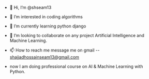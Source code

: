 - 👋 Hi, I’m @shseam13
- 👀 I’m interested in coding algorithms
- 🌱 I’m currently learning python django
- 💞️ I’m looking to collaborate on any project Artificial Intelligence and Machine Learning.
- 📫 How to reach me message me on gmail -- shajjadhossainseam13@gmail.com

- now I am doing professional course on AI & Machine Learning with Python.
<!---
shseam13/shseam13 is a ✨ special ✨ repository because its `README.md` (this file) appears on your GitHub profile.
You can click the Preview link to take a look at your changes.
--->
